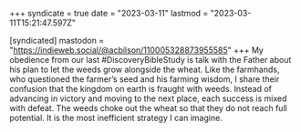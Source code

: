 +++
syndicate = true
date = "2023-03-11"
lastmod = "2023-03-11T15:21:47.597Z"

[syndicated]
mastodon = "https://indieweb.social/@acbilson/110005328873955585"
+++
My obedience from our last #DiscoveryBibleStudy is talk with the Father about his plan to let the weeds grow alongside the wheat. Like the farmhands, who questioned the farmer’s seed and his farming wisdom, I share their confusion that the kingdom on earth is fraught with weeds. Instead of advancing in victory and moving to the next place, each success is mixed with defeat. The weeds choke out the wheat so that they do not reach full potential. It is the most inefficient strategy I can imagine.